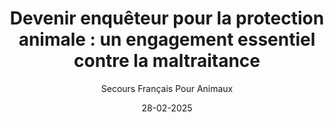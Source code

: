 ---
title: "Devenir enquêteur pour la protection animale : un engagement essentiel contre la maltraitance"
slug: "enqueteur"
date: "28-02-2025"
author: "Secours Français Pour Animaux"
image: "/partners/CNPA.png"
text1: |
  Un rôle clé dans la lutte contre la maltraitance animale
  Chaque année, des milliers d’animaux subissent des actes de maltraitance ou vivent dans des conditions indignes. Heureusement, des associations et des enquêteurs spécialisés œuvrent quotidiennement pour les protéger et faire respecter leurs droits.
  Au Secours Français pour Animaux, nous avons franchi une nouvelle étape dans cet engagement : nous avons récemment obtenu notre attestation d’enquêteur pour le CNPA (Centre National pour les Animaux), une association qui collabore étroitement avec le 3677 SOS Maltraitance Animale. Mais ce n’est pas tout : cinq autres bénévoles vont également être formés pour renforcer nos actions sur le terrain.
text2: |
  En quoi consiste le métier d’enquêteur pour la protection animale ?
  Les enquêteurs spécialisés jouent un rôle crucial dans la détection et le traitement des cas de maltraitance animale. Leur mission inclut :
  - Recevoir et analyser les signalements de mauvais traitements.
  - Se rendre sur place pour constater la situation des animaux concernés.
  - Intervenir auprès des propriétaires pour tenter d’améliorer les conditions de vie des animaux.
  - Collaborer avec les autorités compétentes (gendarmerie, services vétérinaires) pour engager des actions légales si nécessaire.
  - Secourir les animaux en danger en les plaçant sous protection.
  Devenir enquêteur, c’est s’engager activement dans la défense des droits des animaux et agir concrètement pour leur bien-être.
text3: |
  Pourquoi avons-nous décidé de former des enquêteurs dans notre association ?
  Au Secours Français pour Animaux, nous sommes régulièrement confrontés à des cas de négligence et de maltraitance. Parfois, les animaux que nous recueillons ont été abandonnés après avoir vécu dans des conditions terribles. Grâce à cette nouvelle formation, nous serons mieux armés pour agir rapidement, documenter les abus et obtenir des interventions efficaces en collaboration avec les autorités.
  Avec cinq nouveaux enquêteurs en cours de formation, nous renforçons notre capacité d’action et espérons faire une réelle différence pour les animaux qui souffrent en silence.
text4: |
  Que faire si vous êtes témoin de maltraitance animale ?
  Si vous soupçonnez un cas de maltraitance ou de négligence, voici les étapes à suivre :
  1. Observez et rassemblez des preuves : Prenez des photos ou vidéos si possible, notez l’adresse et les circonstances.
  2. Contactez une association de protection animale comme le CNPA ou une SPA locale.
  3. Appelez le 3677 SOS Maltraitance Animale, un numéro dédié aux signalements.
  4. Si l’urgence est avérée, contactez directement la police ou la gendarmerie.
  En signalant une situation préoccupante, vous pouvez sauver une vie et permettre à un animal d’échapper à la souffrance.
text5: |
  Ensemble, faisons avancer la cause animale !
  Notre engagement en tant qu’enquêteurs est un pas de plus vers un monde où les animaux sont respectés et protégés. Si vous souhaitez soutenir notre cause, vous pouvez :
  Devenir bénévole et participer à nos actions.
  - Faire un don pour nous aider à financer nos interventions.
  - Partager nos publications pour sensibiliser un maximum de personnes.
text6: |
  Pour toute information ou signalement, contactez le Secours Français pour Animaux dès aujourd’hui !
  Au 06.69.97.76.41
---